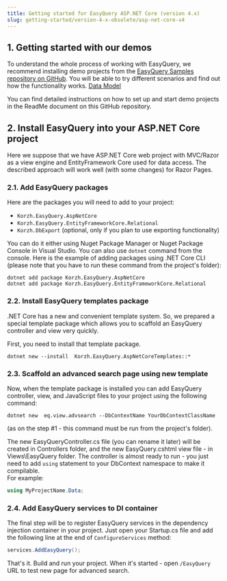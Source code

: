 ```yaml
---
title: Getting started for EasyQuery ASP.NET Core (version 4.x)
slug: getting-started/version-4-x-obsolete/asp-net-core-v4
---
```



## 1. Getting started with our demos

To understand the whole process of working with EasyQuery, we recommend installing demo projects from the [EasyQuery Samples repository on GitHub](https://github.com/easyquery/AspNetCoreSamples). You will be able to try different scenarios and find out how the functionality works.
[Data Model](/fundamentals/data-model)

You can find detailed instructions on how to set up and start demo projects in the ReadMe document on this GitHub repository.

## 2. Install EasyQuery into your ASP.NET Core project

Here we suppose that we have ASP.NET Core web project with MVC/Razor as a view engine and EntityFramework Core used for data access. The described approach will work well (with some changes) for Razor Pages.

### 2.1. Add EasyQuery packages
Here are the packages you will need to add to your project:
 * `Korzh.EasyQuery.AspNetCore`
 * `Korzh.EasyQuery.EntityFrameworkCore.Relational`
 * `Korzh.DbExport` (optional, only if you plan to use exporting functionality)

You can do it either using Nuget Package Manager or Nuget Package Console in Visual Studio. You can also use `dotnet` command from the console.
Here is the example of adding packages using .NET Core CLI (please note that you have to run these command from the project's folder):

```console
dotnet add package Korzh.EasyQuery.AspNetCore
dotnet add package Korzh.EasyQuery.EntityFrameworkCore.Relational
```

### 2.2. Install EasyQuery templates package
.NET Core has a new and convenient template system. So, we prepared a special template package which allows you to scaffold an EasyQuery controller and view very quickly.

First, you need to install that template package.
```console
dotnet new --install  Korzh.EasyQuery.AspNetCoreTemplates::*
```

### 2.3. Scaffold an advanced search page using new template
Now, when the template package is installed you can add EasyQuery controller, view, and JavaScript files to your project using the following command:

```console
dotnet new  eq.view.advsearch --DbContextName YourDbContextClassName
```
(as on the step #1 - this command must be run from the project's folder).

The new EasyQueryController.cs file (you can rename it later) will be created in Controllers folder, and the new EasyQuery.cshtml view file - in Views\EasyQuery folder.
The controller is almost ready to run - you just need to add `using` statement to your DbContext namespace to make it compilable.   
For example:
```c#
using MyProjectName.Data;
```

### 2.4. Add EasyQuery services to DI container
The final step will be to register EasyQuery services in the dependency injection container in your project.
Just open your Startup.cs file and add the following line at the end of `ConfigureServices` method:

```c#
services.AddEasyQuery();
```

That's it. Build and run your project. When it's started - open `/EasyQuery` URL to test new page for advanced search.